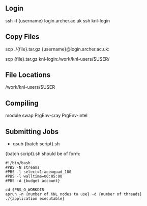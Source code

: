 ## Login
ssh -l {username} login.archer.ac.uk
ssh knl-login

## Copy Files
scp ./{file}.tar.gz {username}@login.archer.ac.uk:

scp {file}.tar.gz knl-login:/work/knl-users/$USER/

## File Locations
/work/knl-users/$USER

## Compiling
module swap PrgEnv-cray PrgEnv-intel


## Submitting Jobs
 * qsub {batch script}.sh

{batch script}.sh should be of form:

```
#!/bin/bash
#PBS -N streams
#PBS -l select=1:aoe=quad_100
#PBS -l walltime=00:05:00
#PBS -A {budget account}

cd $PBS_O_WORKDIR
aprun -n {number of KNL nodes to use} -d {number of threads} ./{application executable}
```